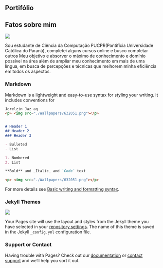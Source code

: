 ## Portifólio
## Fatos sobre mim
 <p> <img src="./Wallpapers/632051.png"></p>
Sou estudante de Ciência da Computação PUCPR(Pontifícia Universidade Católica do Paraná), completei alguns cursos online e busco completar outros
 Meu objetivo e absorver o máximo de conhecimento e domínio possível na área além de ampliar meu conhecimento em mais de uma língua, em busca de percepções e técnicas que melhorem minha eficiência em todos os aspectos.



### Markdown

Markdown is a lightweight and easy-to-use syntax for styling your writing. It includes conventions for

```markdown
Jorelzin Jaz aq
<p> <img src="./Wallpapers/632051.png"></p>


# Header 1
## Header 2
### Header 3

- Bulleted
- List

1. Numbered
2. List

**Bold** and _Italic_ and `Code` text

<p> <img src="./Wallpapers/632051.png"></p>
```

For more details see [Basic writing and formatting syntax](https://docs.github.com/en/github/writing-on-github/getting-started-with-writing-and-formatting-on-github/basic-writing-and-formatting-syntax).

### Jekyll Themes
<p> <img src="./Wallpapers/632051.png"></p>

Your Pages site will use the layout and styles from the Jekyll theme you have selected in your [repository settings](https://github.com/Jorelzin/Joel-Sepulveda-Matins/settings/pages). The name of this theme is saved in the Jekyll `_config.yml` configuration file.

### Support or Contact

Having trouble with Pages? Check out our [documentation](https://docs.github.com/categories/github-pages-basics/) or [contact support](https://support.github.com/contact) and we’ll help you sort it out.
